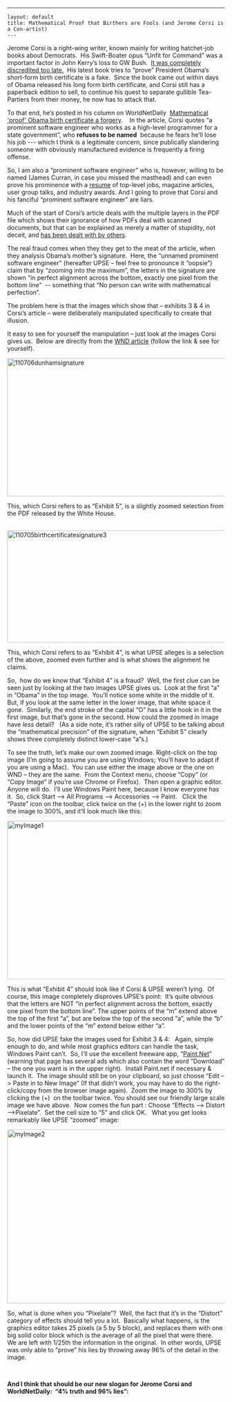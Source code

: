   ---
    layout: default
    title: Mathematical Proof that Birthers are Fools (and Jerome Corsi is a Con-artist)
    ---

  <p>Jerome Corsi is a right-wing writer, known mainly for writing hatchet-job books about Democrats.  His Swift-Boater opus “Unfit for Command” was a important factor in John Kerry’s loss to GW Bush.  <a href="http://en.wikipedia.org/wiki/Unfit_for_Command" target="_blank">It was completely discredited too late.</a>  His latest book tries to “prove” President Obama’s short-form birth certificate is a fake.  Since the book came out within days of Obama released his long form birth certificate, and Corsi still has a paperback edition to sell, to continue his quest to separate gullible Tea-Partiers from their money, he now has to attack that.</p>  <p>To that end, he’s posted in his column on WorldNetDaily  <a href="http://www.wnd.com/index.php?fa=PAGE.view&amp;pageId=319221" target="_blank">Mathematical 'proof' Obama birth certificate a forgery</a>.    In the article, Corsi quotes “a prominent software engineer who works as a high-level programmer for a state government”, who <strong>refuses to be named</strong>  because he fears he’ll lose his job --- which I think is a legitimate concern, since publically slandering someone with obviously manufactured evidence is frequently a firing offense.</p>  <p>So, I am also a “prominent software engineer” who is, however, willing to be named (James Curran, in case you missed the masthead) and can even prove his prominence with a <a href="http://www.noveltheory.com/resume" target="_blank">resume</a> of top-level jobs, magazine articles, user group talks, and industry awards. And I going to prove that Corsi and his fanciful “prominent software engineer” are liars.</p>  <p>Much of the start of Corsi’s article deals with the multiple layers in the PDF file which shows their ignorance of how PDFs deal with scanned documents, but that can be explained as merely a matter of stupidity, not deceit, and <a href="http://www.youtube.com/nyatnagarl#p/a/u/1/ZHZQ_SrEiOc" target="_blank">has been dealt with by others</a>.</p>  <p>The real fraud comes when they they get to the meat of the article, when they analysis Obama’s mother’s signature.  Here, the “unnamed prominent software engineer” (hereafter UPSE – feel free to pronounce it “oopsie”) claim that by “zooming into the maximum”, the letters in the signature are shown “in perfect alignment across the bottom, exactly one pixel from the bottom line”  -- something that “No person can write with mathematical perfection”.</p>  <p>The problem here is that the images which show that – exhibits 3 &amp; 4 in Corsi’s article – were deliberately manipulated specifically to create that illusion.</p>  <p>It easy to see for yourself the manipulation – just look at the images Corsi gives us.  Below are directly from the <a href="http://www.wnd.com/index.php?fa=PAGE.view&amp;pageId=319221" target="_blank">WND article</a> (follow the link &amp; see for yourself).</p>  <p><a href="http://honestillusion.com/blogs/blog_0/110706dunhamsignature_3CE37EBE.jpg"><img style="background-image:none;border-right-width:0px;padding-left:0px;padding-right:0px;display:inline;border-top-width:0px;border-bottom-width:0px;border-left-width:0px;padding-top:0px;" title="110706dunhamsignature" border="0" alt="110706dunhamsignature" src="http://honestillusion.com/blogs/blog_0/110706dunhamsignature_thumb_5AE18CB2.jpg" width="731" height="320" /></a></p>  <p>This, which Corsi refers to as “Exhibit 5”, is a slightly zoomed selection from the PDF released by the White House.</p>  <p>   <br /><a href="http://honestillusion.com/blogs/blog_0/110705birthcertificatesignature3_0C6CFA48.jpg"><img style="background-image:none;border-bottom:0px;border-left:0px;padding-left:0px;padding-right:0px;display:inline;border-top:0px;border-right:0px;padding-top:0px;" title="110705birthcertificatesignature3" border="0" alt="110705birthcertificatesignature3" src="http://honestillusion.com/blogs/blog_0/110705birthcertificatesignature3_thumb_32CEDD93.jpg" width="735" height="260" /></a></p>    <p>This, which Corsi refers to as “Exhibit 4”, is what UPSE alleges is a selection of the above, zoomed even further and is what shows the alignment he claims.</p>  <p>So,  how do we know that “Exhibit 4” is a fraud?  Well, the first clue can be seen just by looking at the two images UPSE gives us.  Look at the first “a” in “Obama” in the top image.  You’ll notice some white in the middle of it.  But, if you look at the same letter in the lower image, that white space it gone.  Similarly, the end stroke of the capital “O” has a little hook in it in the first image, but that’s gone in the second. How could the zoomed in image have <em>less</em> detail?   (As a side note, it’s rather silly of UPSE to be talking about the “mathematical precision” of the signature, when “Exhibit 5” clearly shows three completely distinct lower-case “a”s.)</p>  <p>To see the truth, let’s make our own zoomed image. Right-click on the top image (I’m going to assume you are using Windows; You’ll have to adapt if you are using a Mac).  You can use either the image above or the one on WND – they are the same.  From the Context menu, choose “Copy” (or “Copy Image” if you’re use Chrome or Firefox).  Then open a graphic editor.  Anyone will do.  I’ll use Windows Paint here, because I know everyone has it.  So, click Start –&gt; All Programs –&gt; Accessories –&gt; Paint.   Click the “Paste” icon on the toolbar, click twice on the (+) in the lower right to zoom the image to 300%, and it’ll look much like this:</p>  <p><a href="http://honestillusion.com/blogs/blog_0/myImage1_78DF9AA6.jpg"><img style="background-image:none;border-bottom:0px;border-left:0px;padding-left:0px;padding-right:0px;display:inline;border-top:0px;border-right:0px;padding-top:0px;" title="myImage1" border="0" alt="myImage1" src="http://honestillusion.com/blogs/blog_0/myImage1_thumb_44CAFB53.jpg" width="1080" height="367" /></a></p>  <p>This is what “Exhibit 4” should look like if Corsi &amp; UPSE weren’t lying.  Of course, this image completely disproves UPSE’s point:  It’s quite obvious that the letters are NOT “in perfect alignment across the bottom, exactly one pixel from the bottom line”. The upper points of the “m” extend above the top of the first “a”, but are below the top of the second “a”, while the “b” and the lower points of the “m” extend below either “a”.</p>  <p>So, how did UPSE fake the images used for Exhibit 3 &amp; 4:   Again, simple enough to do, and while most graphics editors can handle the task, Windows Paint can’t.  So, I’ll use the excellent freeware app, “<a href="http://getpaint.net" target="_blank">Paint.Net</a>”  (warning that page has several ads which also contain the word “Download” – the one you want is in the upper right).  Install Paint.net if necessary &amp; launch it.  The image should still be on your clipboard, so just choose “Edit –&gt; Paste in to New Image” (If that didn’t work, you may have to do the right-click/copy from the browser image again).  Zoom the image to 300% by clicking the (+)  on the toolbar twice. You should see our friendly large scale image we have above.  Now comes the fun part : Choose “Effects –&gt; Distort –&gt;Pixelate”.  Set the cell size to “5” and click OK.   What you get looks remarkably like UPSE “zoomed” image:</p>  <p><a href="http://honestillusion.com/blogs/blog_0/myImage2_01DC005B.gif"><img style="background-image:none;border-bottom:0px;border-left:0px;padding-left:0px;padding-right:0px;display:inline;border-top:0px;border-right:0px;padding-top:0px;" title="myImage2" border="0" alt="myImage2" src="http://honestillusion.com/blogs/blog_0/myImage2_thumb_2899F0CE.gif" width="1074" height="403" /></a></p>  <p>So, what is done when you “Pixelate”?  Well, the fact that it’s in the “Distort” category of effects should tell you a lot.  Basically what happens, is the graphics editor takes 25 pixels (a 5 by 5 block), and replaces them with one big solid color block which is the average of all the pixel that were there.  We are left with 1/25th the information in the original.  In other words, UPSE was only able to “prove” his lies by throwing away 96% of the detail in the image.</p>  <p> </p>    <p><strong>And I think that should be our new slogan for Jerome Corsi and WorldNetDaily:  “4% truth and 96% lies”:</strong></p>